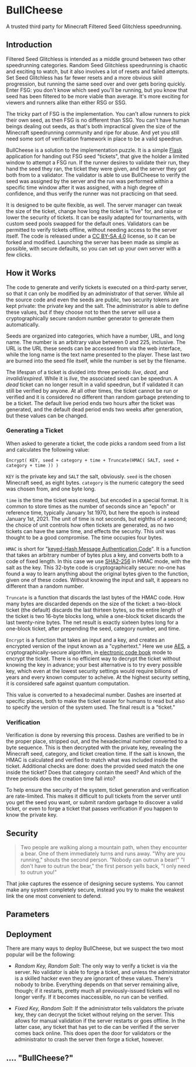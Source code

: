 # BullCheese
A trusted third party for Minecraft Filtered Seed Glitchless speedrunning.

## Introduction

Filtered Seed Glitchless is intended as a middle ground between two other speedrunning categories. Random Seed Glitchless speedrunning is chaotic and exciting to watch, but it also involves a lot of resets and failed attempts. Set Seed Glitchless has far fewer resets and a more obvious skill progression, but running the same seed over and over gets boring quickly. Enter FSG: you don't know which seed you'll be running, but you know that seed has been filtered to be more viable than average. It's more exciting for viewers and runners alike than either RSG or SSG.

The tricky part of FSG is the implementation. You can't allow runners to pick their own seed, as then FSG is no different than SSG. You can't have human beings dealing out seeds, as that's both impractical given the size of the Minecraft speedrunning community and ripe for abuse. And yet you still need some sort of verification framework in place to be a valid speedrun.

BullCheese is a solution to the implementation puzzle. It is a simple [Flask](https://flask.palletsprojects.com/en/1.1.x/) application for handing out FSG seed "tickets", that give the holder a limited window to attempt a FSG run. If the runner desires to validate their run, they hand the seed they ran, the ticket they were given, and the server they got both from to a validator. The validator is able to use BullCheese to verify the seed was assigned by the server and the run was performed within a specific time window after it was assigned, with a high degree of confidence, and thus verify the runner was not practicing on that seed.

It is designed to be quite flexible, as well. The server manager can tweak the size of the ticket, change how long the ticket is "live" for, and raise or lower the security of tickets. It can be easily adapted for tournaments, with custom seed pools swapped for the default ones. Validators can be permitted to verify tickets offline, without needing access to the server itself. The code is released under a [CC BY-SA 4.0](https://creativecommons.org/licenses/by-sa/4.0/) license, so it can be forked and modified. Launching the server has been made as simple as possible, with secure defaults, so you can set up your own server with a few clicks.

## How it Works

The code to generate and verify tickets is executed on a third-party server, so that it can only be modified by an administrator of that server. While all the source code and even the seeds are public, two security tokens are kept private: the private key and the salt. The administrator is able to define these values, but if they choose not to then the server will use a cryptographically secure random number generator to generate them automatically.

Seeds are organized into categories, which have a number, URL, and long name. The number is an arbitrary value between 0 and 225, inclusive. The URL is the URL these seeds can be accessed from via the web interface, while the long name is the text name presented to the player. These last two are burned into the seed file itself, while the number is set by the filename.

The lifespan of a ticket is divided into three periods: *live*, *dead*, and *invalid/expired*. While it is *live*, the associated seed can be speedrun. A *dead* ticket can no longer result in a valid speedrun, but if validated it can still be verified by anyone. At all other times, the ticket cannot be run or verified and it is considered no different than random garbage pretending to be a ticket. The default live period ends two hours after the ticket was generated, and the default dead period ends two weeks after generation, but these values can be changed.

### Generating a Ticket

When asked to generate a ticket, the code picks a random seed from a list and calculates the following value:

```
Encrypt( KEY, seed + category + time + Truncate(HMAC( SALT, seed + category + time )) )
```

`KEY` is the private key and `SALT` the salt, obviously. `seed` is the chosen Minecraft seed, as eight bytes. `category` is the numeric category the seed was chosen from, and one byte long.

`time` is the time the ticket was created, but encoded in a special format. It is common to store times as the number of seconds since an "epoch" or reference time, typically January 1st 1970, but here the epoch is instead January 1st, 2021. The unit of time is not seconds, but eighths of a second; the choice of unit controls how often tickets are generated, as no two tickets can have the same time, and effects the security. This unit was thought to be a good compromise. The time occupies four bytes.

`HMAC` is short for "[keyed-Hash Message Authentication Code](https://en.wikipedia.org/wiki/HMAC)". It is a function that takes an arbitrary number of bytes plus a key, and converts both to a code of fixed length. In this case we use [SHA2-256](https://en.wikipedia.org/wiki/SHA-2) in HMAC mode, with the salt as the key. This 32-byte code is cryptographically secure: no-one has found a way to learn anything about the original bytes given to the function, given one of these codes. Without knowing the input and salt, it appears no different than a random number.

`Truncate` is a function that discards the last bytes of the HMAC code. How many bytes are discarded depends on the size of the ticket: a two-block ticket (the default) discards the last thirteen bytes, so the entire length of the ticket is two 16-byte blocks long, while a one-block ticket discards the last twenty-nine bytes. The net result is exactly sixteen bytes long for a one-block ticket, after prepending the seed, category number, and time.

`Encrypt` is a function that takes an input and a key, and creates an encrypted version of the input known as a "cyphertext." Here we use [AES](https://en.wikipedia.org/wiki/Advanced_Encryption_Standard), a cryptographically-secure algorithm, in [electronic code book](https://en.wikipedia.org/wiki/Block_cipher_mode_of_operation#ECB) mode to encrypt the ticket. There is no efficient way to decrypt the ticket without knowing the key in advance; your best alternative is to try every possible key, which even at the lowest security settings would require billions of years and every known computer to acheive. At the highest security setting, it is considered safe against quantum computation.

This value is converted to a hexadecimal number. Dashes are inserted at specific places, both to make the ticket easier for humans to read but also to specify the version of the system used. The final result is a "ticket."

### Verification

Verification is done by reversing this process. Dashes are verified to be in the proper place, stripped out, and the hexadecimal number converted to a byte sequence. This is then decrypted with the private key, revealing the Minecraft seed, category, and ticket creation time. If the salt is known, the HMAC is calculated and verified to match what was included inside the ticket. Additional checks are done: does the provided seed match the one inside the ticket? Does that category contain the seed? And which of the three periods does the creation time fall into?

To help ensure the security of the system, ticket generation and verification are rate-limited. This makes it difficult to pull tickets from the server until you get the seed you want, or submit random garbage to discover a valid ticket, or even to forge a ticket that passes verification if you happen to know the private key.

## Security

> Two people are walking along a mountain path, when they encounter a bear. One of them immediately turns and runs away. "Why are you running," shouts the second person. "Nobody can outrun a bear!" "I don't have to outrun the bear," the first person yells back, "I only need to outrun you!"

That joke captures the essence of designing secure systems. You cannot make any system completely secure, instead you try to make the weakest link the one most convenient to defend.

## Parameters

## Deployment

There are many ways to deploy BullCheese, but we suspect the two most popular will be the following:

* *Random Key, Random Salt*: The only way to verify a ticket is via the server. No validator is able to forge a ticket, and unless the administrator is a skilled hacker even they are ignorant of these values. There's nobody to bribe. Everything depends on that server remaining alive, though; if it restarts, pretty much all previously-issued tickets will no longer verify. If it becomes inaccessible, no run can be verified.

* *Fixed Key, Random Salt*: If the administrator tells validators the private key, they can decrypt the ticket without relying on the server. This allows for manual validation if the server restarts or goes offline. In the latter case, any ticket that has yet to die can be verified if the server comes back online. This does open the door for validators or the administrator to crash the server then forge a ticket, however.


## .... "BullCheese?"
